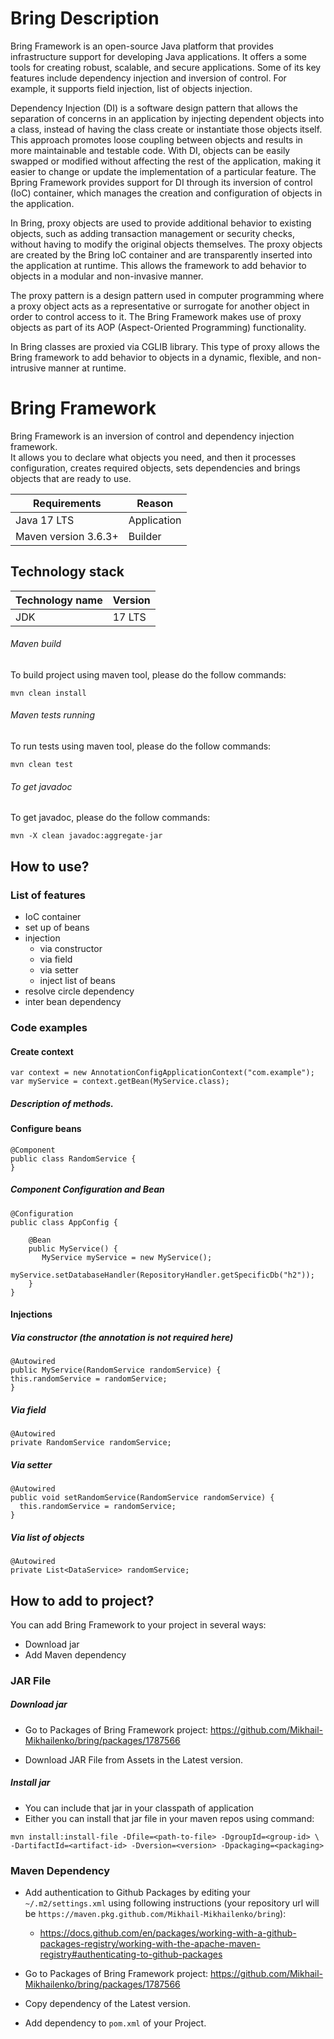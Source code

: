 # Bring Description
Bring Framework is an open-source Java platform that provides infrastructure support for developing Java applications. 
It offers a some tools for creating robust, scalable, and secure applications. 
Some of its key features include dependency injection and inversion of control. For example, it supports field injection, 
list of objects injection.<br>

Dependency Injection (DI) is a software design pattern that allows the separation of concerns in an application by 
injecting dependent objects into a class, instead of having the class create or instantiate those objects itself. 
This approach promotes loose coupling between objects and results in more maintainable and testable code. 
With DI, objects can be easily swapped or modified without affecting the rest of the application, 
making it easier to change or update the implementation of a particular feature. 
The Bpring Framework provides support for DI through its inversion of control (IoC) container, 
which manages the creation and configuration of objects in the application. <br>

In Bring, proxy objects are used to provide additional behavior to existing objects, 
such as adding transaction management or security checks, without having to modify the original objects themselves.
The proxy objects are created by the Bring IoC container and are transparently inserted into the application at runtime. 
This allows the framework to add behavior to objects in a modular and non-invasive manner. <br>

The proxy pattern is a design pattern used in computer programming where a proxy object acts as a representative or 
surrogate for another object in order to control access to it. The Bring Framework makes use of proxy objects as 
part of its AOP (Aspect-Oriented Programming) functionality.

In Bring classes are proxied via CGLIB library. 
This type of proxy allows the Bring framework to add behavior to objects in a dynamic, 
flexible, and non-intrusive manner at runtime.<br>



# Bring Framework

Bring Framework is an inversion of control and dependency injection framework.<br>
It allows you to declare what objects you need, and then it processes configuration, creates required objects, sets dependencies and brings objects that are ready to use.


| Requirements                   	 | Reason                         	     |
|----------------------------------|--------------------------------------|
| Java 17 LTS           	          | Application                        	 |    |
| Maven version 3.6.3+ 	           | Builder 	                          |

## Technology stack
| Technology name                   	 | Version                        	 |
|-------------------------------------|----------------------------------|
| JDK        	                         | 17 LTS                           |


###### Maven build
To build project using maven tool, please do the follow commands:
```$xslt
mvn clean install
```
###### Maven tests running
To run tests using maven tool, please do the follow commands:

```$xslt
mvn clean test
```

###### To get javadoc

To get javadoc, please do the follow commands:

```$xslt
mvn -X clean javadoc:aggregate-jar
```

## How to use?

### List of features

* IoC container
* set up of beans
* injection
  * via constructor
  * via field
  * via setter
  * inject list of beans
* resolve circle dependency
* inter bean dependency

### Code examples

#### Create context

    var context = new AnnotationConfigApplicationContext("com.example");
    var myService = context.getBean(MyService.class);

##### Description of methods.

#### Configure beans

    @Component
    public class RandomService {
    }

##### Component Configuration and Bean

    @Configuration
    public class AppConfig {
    
        @Bean
        public MyService() {
           MyService myService = new MyService();
           myService.setDatabaseHandler(RepositoryHandler.getSpecificDb("h2"));
        }
    }

#### Injections

##### Via constructor (the annotation is not required here)

    @Autowired
    public MyService(RandomService randomService) {
    this.randomService = randomService;
    }

##### Via field

    @Autowired
    private RandomService randomService;

##### Via setter

    @Autowired
    public void setRandomService(RandomService randomService) {
      this.randomService = randomService;
    }

##### Via list of objects

    @Autowired
    private List<DataService> randomService;

## How to add to project?

You can add Bring Framework to your project in several ways:

* Download jar
* Add Maven dependency

### JAR File
##### Download jar

* Go to Packages of Bring Framework project: https://github.com/Mikhail-Mikhailenko/bring/packages/1787566

* Download JAR File from Assets in the Latest version.

##### Install jar

- You can include that jar in your classpath of application
- Either you can install that jar file in your maven repos using command:
```agsl
mvn install:install-file -Dfile=<path-to-file> -DgroupId=<group-id> \
-DartifactId=<artifact-id> -Dversion=<version> -Dpackaging=<packaging>
```

### Maven Dependency

* Add authentication to Github Packages  by editing your `~/.m2/settings.xml` using following instructions (your repository url will be `https://maven.pkg.github.com/Mikhail-Mikhailenko/bring`):
  
    - https://docs.github.com/en/packages/working-with-a-github-packages-registry/working-with-the-apache-maven-registry#authenticating-to-github-packages

* Go to Packages of Bring Framework project: https://github.com/Mikhail-Mikhailenko/bring/packages/1787566

* Copy dependency of the Latest version.

* Add dependency to `pom.xml` of your Project.